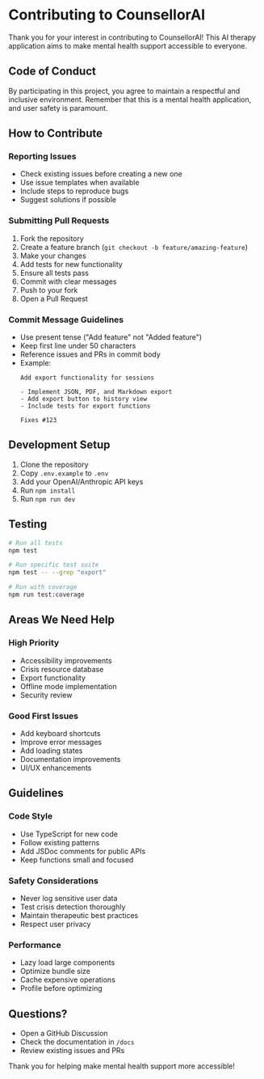 # Contributing to CounsellorAI

Thank you for your interest in contributing to CounsellorAI! This AI therapy application aims to make mental health support accessible to everyone.

## Code of Conduct

By participating in this project, you agree to maintain a respectful and inclusive environment. Remember that this is a mental health application, and user safety is paramount.

## How to Contribute

### Reporting Issues
- Check existing issues before creating a new one
- Use issue templates when available
- Include steps to reproduce bugs
- Suggest solutions if possible

### Submitting Pull Requests
1. Fork the repository
2. Create a feature branch (`git checkout -b feature/amazing-feature`)
3. Make your changes
4. Add tests for new functionality
5. Ensure all tests pass
6. Commit with clear messages
7. Push to your fork
8. Open a Pull Request

### Commit Message Guidelines
- Use present tense ("Add feature" not "Added feature")
- Keep first line under 50 characters
- Reference issues and PRs in commit body
- Example:
  ```
  Add export functionality for sessions
  
  - Implement JSON, PDF, and Markdown export
  - Add export button to history view
  - Include tests for export functions
  
  Fixes #123
  ```

## Development Setup

1. Clone the repository
2. Copy `.env.example` to `.env`
3. Add your OpenAI/Anthropic API keys
4. Run `npm install`
5. Run `npm run dev`

## Testing

```bash
# Run all tests
npm test

# Run specific test suite
npm test -- --grep "export"

# Run with coverage
npm run test:coverage
```

## Areas We Need Help

### High Priority
- Accessibility improvements
- Crisis resource database
- Export functionality
- Offline mode implementation
- Security review

### Good First Issues
- Add keyboard shortcuts
- Improve error messages
- Add loading states
- Documentation improvements
- UI/UX enhancements

## Guidelines

### Code Style
- Use TypeScript for new code
- Follow existing patterns
- Add JSDoc comments for public APIs
- Keep functions small and focused

### Safety Considerations
- Never log sensitive user data
- Test crisis detection thoroughly
- Maintain therapeutic best practices
- Respect user privacy

### Performance
- Lazy load large components
- Optimize bundle size
- Cache expensive operations
- Profile before optimizing

## Questions?

- Open a GitHub Discussion
- Check the documentation in `/docs`
- Review existing issues and PRs

Thank you for helping make mental health support more accessible!